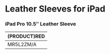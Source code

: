 # Leather Sleeves for iPad

### iPad Pro 10.5″ Leather Sleeve

| (PRODUCT)RED |
|-----|
| MR5L2ZM/A |

